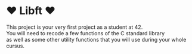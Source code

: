 # ❤️ Libft ❤️

This project is your very first project as a student at 42.\
You will need to recode a few functions of the C standard library\
as well as some other utility functions that you will use during your whole cursus.

